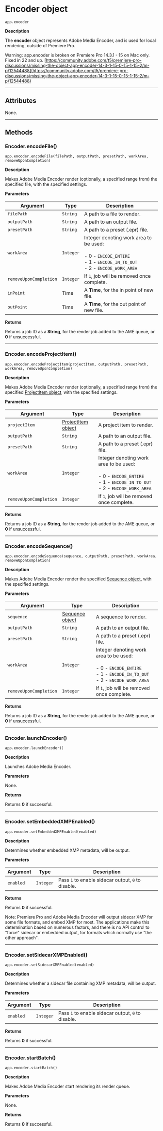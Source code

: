 # Encoder object

`app.encoder`

**Description**

The **encoder** object represents Adobe Media Encoder, and is used for local rendering, outside of Premiere Pro.

Warning: app.encoder is broken on Premiere Pro 14.3.1 - 15 on Mac only. Fixed in 22 and up.
[https://community.adobe.com/t5/premiere-pro-discussions/missing-the-object-app-encoder-14-3-1-15-0-15-1-15-2/m-p/12544488](https://community.adobe.com/t5/premiere-pro-discussions/missing-the-object-app-encoder-14-3-1-15-0-15-1-15-2/m-p/12544488)

---

## Attributes

None.

---

## Methods

### Encoder.encodeFile()

`app.encoder.encodeFile(filePath, outputPath, presetPath, workArea, removeUponCompletion)`

**Description**

Makes Adobe Media Encoder render (optionally, a specified range from) the specified file, with the specified settings.

**Parameters**

| Argument               | Type      | Description                                                                                                                     |
|------------------------|-----------|---------------------------------------------------------------------------------------------------------------------------------|
| `filePath`             | `String`  | A path to a file to render.                                                                                                     |
| `outputPath`           | `String`  | A path to an output file.                                                                                                       |
| `presetPath`           | `String`  | A path to a preset (.epr) file.                                                                                                 |
| `workArea`             | `Integer` | Integer denoting work area to be used:<br/><br/>- 0 - `ENCODE_ENTIRE`<br/>- 1 - `ENCODE_IN_TO_OUT`<br/>- 2 - `ENCODE_WORK_AREA` |
| `removeUponCompletion` | `Integer` | If `1`, job will be removed once complete.                                                                                      |
| `inPoint`              | Time      | A **Time**, for the in point of new file.                                                                                       |
| `outPoint`             | Time      | A **Time**, for the out point of new file.                                                                                      |

**Returns**

Returns a job ID as a **String**, for the render job added to the AME queue, or **0** if unsuccessful.

---

### Encoder.encodeProjectItem()

`app.encoder.encodeProjectItem(projectItem, outputPath, presetPath, workArea, removeUponCompletion)`

**Description**

Makes Adobe Media Encoder render (optionally, a specified range from) the specified [ProjectItem object](../item/projectitem.md), with the specified settings.

**Parameters**

| Argument               | Type                                                     | Description                                                                                                                     |
|------------------------|----------------------------------------------------------|---------------------------------------------------------------------------------------------------------------------------------|
| `projectItem`          | [ProjectItem object](../item/projectitem.md) | A project item to render.                                                                                                       |
| `outputPath`           | `String`                                                 | A path to an output file.                                                                                                       |
| `presetPath`           | `String`                                                 | A path to a preset (.epr) file.                                                                                                 |
| `workArea`             | `Integer`                                                | Integer denoting work area to be used:<br/><br/>- 0 - `ENCODE_ENTIRE`<br/>- 1 - `ENCODE_IN_TO_OUT`<br/>- 2 - `ENCODE_WORK_AREA` |
| `removeUponCompletion` | `Integer`                                                | If `1`, job will be removed once complete.                                                                                      |

**Returns**

Returns a job ID as a **String**, for the render job added to the AME queue, or **0** if unsuccessful.

---

### Encoder.encodeSequence()

`app.encoder.encodeSequence(sequence, outputPath, presetPath, workArea, removeUponCompletion)`

**Description**

Makes Adobe Media Encoder render the specified [Sequence object](../sequence/sequence.md), with the specified settings.

**Parameters**

| Argument               | Type                                                | Description                                                                                                                     |
|------------------------|-----------------------------------------------------|---------------------------------------------------------------------------------------------------------------------------------|
| `sequence`             | [Sequence object](../sequence/sequence.md) | A sequence to render.                                                                                                           |
| `outputPath`           | `String`                                            | A path to an output file.                                                                                                       |
| `presetPath`           | `String`                                            | A path to a preset (.epr) file.                                                                                                 |
| `workArea`             | `Integer`                                           | Integer denoting work area to be used:<br/><br/>- 0 - `ENCODE_ENTIRE`<br/>- 1 - `ENCODE_IN_TO_OUT`<br/>- 2 - `ENCODE_WORK_AREA` |
| `removeUponCompletion` | `Integer`                                           | If `1`, job will be removed once complete.                                                                                      |

**Returns**

Returns a job ID as a **String**, for the render job added to the AME queue, or **0** if unsuccessful.

---

### Encoder.launchEncoder()

`app.encoder.launchEncoder()`

**Description**

Launches Adobe Media Encoder.

**Parameters**

None.

**Returns**

Returns **0** if successful.

---

### Encoder.setEmbeddedXMPEnabled()

`app.encoder.setEmbeddedXMPEnabled(enabled)`

**Description**

Determines whether embedded XMP metadata, will be output.

**Parameters**

| Argument   | Type      | Description                                        |
|------------|-----------|----------------------------------------------------|
| `enabled`  | `Integer` | Pass `1` to enable sidecar output, `0` to disable. |

**Returns**

Returns **0** if successful.

Note: Premiere Pro and Adobe Media Encoder will output sidecar XMP for some file formats, and embed XMP for most. The applications make this determination based on numerous factors, and there is no API control to "force" sidecar or embedded output, for formats which normally use "the other approach".

---

### Encoder.setSidecarXMPEnabled()

`app.encoder.setSidecarXMPEnabled(enabled)`

**Description**

Determines whether a sidecar file containing XMP metadata, will be output.

**Parameters**

| Argument   | Type      | Description                                        |
|------------|-----------|----------------------------------------------------|
| `enabled`  | `Integer` | Pass `1` to enable sidecar output, `0` to disable. |

**Returns**

Returns **0** if successful.

---

### Encoder.startBatch()

`app.encoder.startBatch()`

**Description**

Makes Adobe Media Encoder start rendering its render queue.

**Parameters**

None.

**Returns**

Returns **0** if successful.
